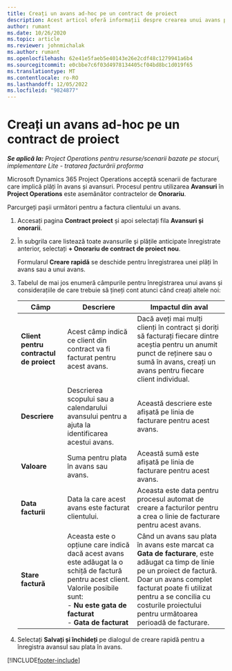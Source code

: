 ```yaml
---
title: Creați un avans ad-hoc pe un contract de proiect
description: Acest articol oferă informații despre crearea unui avans pe un contract, după cum este necesar.
author: rumant
ms.date: 10/26/2020
ms.topic: article
ms.reviewer: johnmichalak
ms.author: rumant
ms.openlocfilehash: 62e41e5faeb5e40143e26e2cdf48c1279941a6b4
ms.sourcegitcommit: e0cbbe7c6f03d4978134405cf04bd8bc1d019f65
ms.translationtype: MT
ms.contentlocale: ro-RO
ms.lasthandoff: 12/05/2022
ms.locfileid: "9824877"
---
```

# <a name="create-an-ad-hoc-advance-on-a-project-contract"></a>Creați un avans ad-hoc pe un contract de proiect

_**Se aplică la:** Project Operations pentru resurse/scenarii bazate pe stocuri, implementare Lite - tratarea facturării proforma_

Microsoft Dynamics 365 Project Operations acceptă scenarii de facturare care implică plăți în avans și avansuri. Procesul pentru utilizarea **Avansuri** în **Project Operations** este asemănător contractelor de **Onorariu**. 

Parcurgeți pașii următori pentru a factura clientului un avans.

1. Accesați pagina **Contract proiect** și apoi selectați fila **Avansuri și onorarii**.
2. În subgrila care listează toate avansurile și plățile anticipate înregistrate anterior, selectați **+ Onorariu de contract de proiect nou**. 

    Formularul **Creare rapidă** se deschide pentru înregistrarea unei plăți în avans sau a unui avans.
    
3. Tabelul de mai jos enumeră câmpurile pentru înregistrarea unui avans și considerațiile de care trebuie să țineți cont atunci când creați altele noi:

    | Câmp | Descriere | Impactul din aval |
    | --- | --- | --- |
    | **Client pentru contractul de proiect** | Acest câmp indică ce client din contract va fi facturat pentru acest avans. | Dacă aveți mai mulți clienți în contract și doriți să facturați fiecare dintre aceștia pentru un anumit punct de reținere sau o sumă în avans, creați un avans pentru fiecare client individual. |
    | **Descriere** | Descrierea scopului sau a calendarului avansului pentru a ajuta la identificarea acestui avans. | Această descriere este afișată pe linia de facturare pentru acest avans. |
    | **Valoare** | Suma pentru plata în avans sau avans. | Această sumă este afișată pe linia de facturare pentru acest avans. |
    | **Data facturii** | Data la care acest avans este facturat clientului. | Aceasta este data pentru procesul automat de creare a facturilor pentru a crea o linie de facturare pentru acest avans. |
    | **Stare factură** | Aceasta este o opțiune care indică dacă acest avans este adăugat la o schiță de factură pentru acest client. Valorile posibile sunt:</br>- **Nu este gata de facturat**</br>- **Gata de facturat** | Când un avans sau plata în avans este marcat ca **Gata de facturare**, este adăugat ca timp de linie pe un proiect de factură. Doar un avans complet facturat poate fi utilizat pentru a se concilia cu costurile proiectului pentru următoarea perioadă de facturare. |

4. Selectați **Salvați și închideți** pe dialogul de creare rapidă pentru a înregistra avansul sau plata în avans.


[!INCLUDE[footer-include](../../includes/footer-banner.md)]
